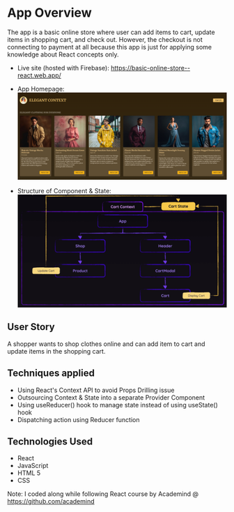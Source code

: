 # App Overview

The app is a basic online store where user can add items to cart, update items in shopping cart, and check out. However, the checkout is not connecting to payment at all because this app is just for applying some knowledge about React concepts only.

- Live site (hosted with Firebase): https://basic-online-store--react.web.app/

- App Homepage:
  ![snapshot of app homepage](./src/assets/app-homepage.png)

- Structure of Component & State:
  ![snapshot of app homepage](./src/assets/coponent-tree-state.png)

## User Story

A shopper wants to shop clothes online and can add item to cart and update items in the shopping cart.

## Techniques applied

- Using React's Context API to avoid Props Drilling issue
- Outsourcing Context & State into a separate Provider Component
- Using useReducer() hook to manage state instead of using useState() hook
- Dispatching action using Reducer function

## Technologies Used

- React
- JavaScript
- HTML 5
- CSS

Note: I coded along while following React course by Academind @ https://github.com/academind
